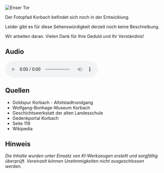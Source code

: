 ![Enser Tor](./images/korbach/p10.jpg)

Der Fotopfad Korbach befindet sich noch in der Entwicklung.

Leider gibt es für diese Sehenswürdigkeit derzeit noch keine Beschreibung.

Wir arbeiten daran. Vielen Dank für Ihre Geduld und Ihr Verständnis!

## Audio

<audio controls class="full-width-audio">
  <source src="locales/korbach/de/p10.mp3" type="audio/mpeg">
  Dein Browser unterstützt kein Audioelement.
</audio>

## Quellen

- Goldspur Korbach - Altststadtrundgang
- Wolfgang-Bonhage-Museum Korbach
- Geschichtswerkstatt der alten Landesschule
- Gedenkportal Korbach
- Seite 119
- Wikipedia

## Hinweis

_Die Inhalte wurden unter Einsatz von KI-Werkzeugen erstellt und sorgfältig überprüft. Vereinzelt können Unstimmigkeiten nicht ausgeschlossen werden._